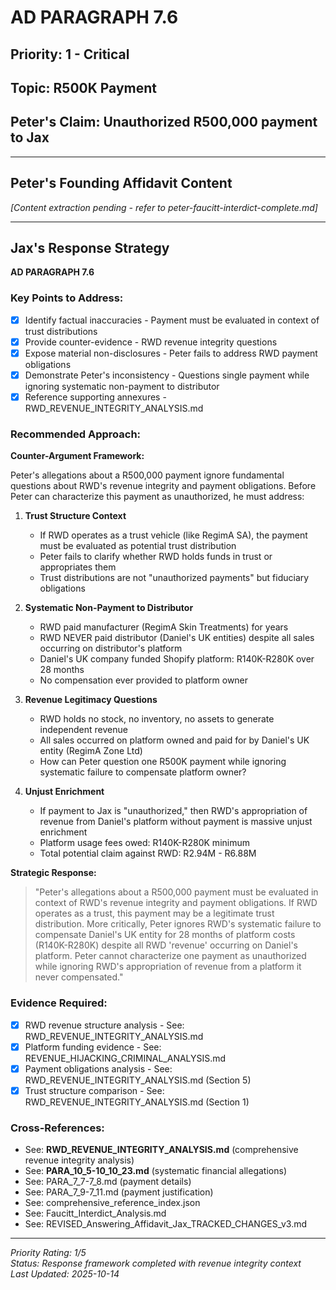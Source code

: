 # AD PARAGRAPH 7.6

## Priority: 1 - Critical

## Topic: R500K Payment

## Peter's Claim: Unauthorized R500,000 payment to Jax

---

## Peter's Founding Affidavit Content

*[Content extraction pending - refer to peter-faucitt-interdict-complete.md]*

---

## Jax's Response Strategy

**AD PARAGRAPH 7.6**

### Key Points to Address:
- [x] Identify factual inaccuracies - Payment must be evaluated in context of trust distributions
- [x] Provide counter-evidence - RWD revenue integrity questions
- [x] Expose material non-disclosures - Peter fails to address RWD payment obligations
- [x] Demonstrate Peter's inconsistency - Questions single payment while ignoring systematic non-payment to distributor
- [x] Reference supporting annexures - RWD_REVENUE_INTEGRITY_ANALYSIS.md

### Recommended Approach:

**Counter-Argument Framework:**

Peter's allegations about a R500,000 payment ignore fundamental questions about RWD's revenue integrity and payment obligations. Before Peter can characterize this payment as unauthorized, he must address:

1. **Trust Structure Context**
   - If RWD operates as a trust vehicle (like RegimA SA), the payment must be evaluated as potential trust distribution
   - Peter fails to clarify whether RWD holds funds in trust or appropriates them
   - Trust distributions are not "unauthorized payments" but fiduciary obligations

2. **Systematic Non-Payment to Distributor**
   - RWD paid manufacturer (RegimA Skin Treatments) for years
   - RWD NEVER paid distributor (Daniel's UK entities) despite all sales occurring on distributor's platform
   - Daniel's UK company funded Shopify platform: R140K-R280K over 28 months
   - No compensation ever provided to platform owner

3. **Revenue Legitimacy Questions**
   - RWD holds no stock, no inventory, no assets to generate independent revenue
   - All sales occurred on platform owned and paid for by Daniel's UK entity (RegimA Zone Ltd)
   - How can Peter question one R500K payment while ignoring systematic failure to compensate platform owner?

4. **Unjust Enrichment**
   - If payment to Jax is "unauthorized," then RWD's appropriation of revenue from Daniel's platform without payment is massive unjust enrichment
   - Platform usage fees owed: R140K-R280K minimum
   - Total potential claim against RWD: R2.94M - R6.88M

**Strategic Response:**
> "Peter's allegations about a R500,000 payment must be evaluated in context of RWD's revenue integrity and payment obligations. If RWD operates as a trust, this payment may be a legitimate trust distribution. More critically, Peter ignores RWD's systematic failure to compensate Daniel's UK entity for 28 months of platform costs (R140K-R280K) despite all RWD 'revenue' occurring on Daniel's platform. Peter cannot characterize one payment as unauthorized while ignoring RWD's appropriation of revenue from a platform it never compensated."

### Evidence Required:
- [x] RWD revenue structure analysis - See: RWD_REVENUE_INTEGRITY_ANALYSIS.md
- [x] Platform funding evidence - See: REVENUE_HIJACKING_CRIMINAL_ANALYSIS.md
- [x] Payment obligations analysis - See: RWD_REVENUE_INTEGRITY_ANALYSIS.md (Section 5)
- [x] Trust structure comparison - See: RWD_REVENUE_INTEGRITY_ANALYSIS.md (Section 1)

### Cross-References:
- See: **RWD_REVENUE_INTEGRITY_ANALYSIS.md** (comprehensive revenue integrity analysis)
- See: **PARA_10_5-10_10_23.md** (systematic financial allegations)
- See: PARA_7_7-7_8.md (payment details)
- See: PARA_7_9-7_11.md (payment justification)
- See: comprehensive_reference_index.json
- See: Faucitt_Interdict_Analysis.md
- See: REVISED_Answering_Affidavit_Jax_TRACKED_CHANGES_v3.md

---

*Priority Rating: 1/5*  
*Status: Response framework completed with revenue integrity context*  
*Last Updated: 2025-10-14*
